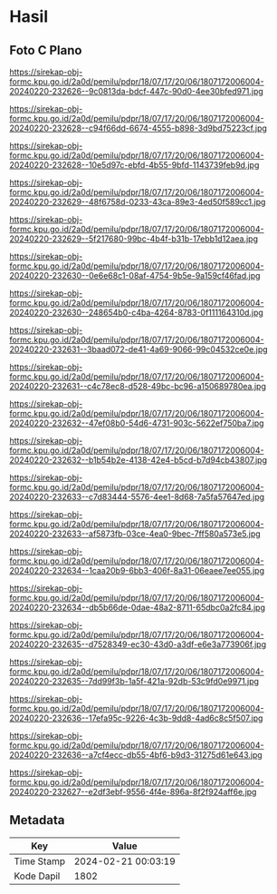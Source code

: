 # Hasil

## Foto C Plano

https://sirekap-obj-formc.kpu.go.id/2a0d/pemilu/pdpr/18/07/17/20/06/1807172006004-20240220-232626--9c0813da-bdcf-447c-90d0-4ee30bfed971.jpg

https://sirekap-obj-formc.kpu.go.id/2a0d/pemilu/pdpr/18/07/17/20/06/1807172006004-20240220-232628--c94f66dd-6674-4555-b898-3d9bd75223cf.jpg

https://sirekap-obj-formc.kpu.go.id/2a0d/pemilu/pdpr/18/07/17/20/06/1807172006004-20240220-232628--10e5d97c-ebfd-4b55-9bfd-1143739feb9d.jpg

https://sirekap-obj-formc.kpu.go.id/2a0d/pemilu/pdpr/18/07/17/20/06/1807172006004-20240220-232629--48f6758d-0233-43ca-89e3-4ed50f589cc1.jpg

https://sirekap-obj-formc.kpu.go.id/2a0d/pemilu/pdpr/18/07/17/20/06/1807172006004-20240220-232629--5f217680-99bc-4b4f-b31b-17ebb1d12aea.jpg

https://sirekap-obj-formc.kpu.go.id/2a0d/pemilu/pdpr/18/07/17/20/06/1807172006004-20240220-232630--0e6e68c1-08af-4754-9b5e-9a159cf46fad.jpg

https://sirekap-obj-formc.kpu.go.id/2a0d/pemilu/pdpr/18/07/17/20/06/1807172006004-20240220-232630--248654b0-c4ba-4264-8783-0f111164310d.jpg

https://sirekap-obj-formc.kpu.go.id/2a0d/pemilu/pdpr/18/07/17/20/06/1807172006004-20240220-232631--3baad072-de41-4a69-9066-99c04532ce0e.jpg

https://sirekap-obj-formc.kpu.go.id/2a0d/pemilu/pdpr/18/07/17/20/06/1807172006004-20240220-232631--c4c78ec8-d528-49bc-bc96-a150689780ea.jpg

https://sirekap-obj-formc.kpu.go.id/2a0d/pemilu/pdpr/18/07/17/20/06/1807172006004-20240220-232632--47ef08b0-54d6-4731-903c-5622ef750ba7.jpg

https://sirekap-obj-formc.kpu.go.id/2a0d/pemilu/pdpr/18/07/17/20/06/1807172006004-20240220-232632--b1b54b2e-4138-42e4-b5cd-b7d94cb43807.jpg

https://sirekap-obj-formc.kpu.go.id/2a0d/pemilu/pdpr/18/07/17/20/06/1807172006004-20240220-232633--c7d83444-5576-4ee1-8d68-7a5fa57647ed.jpg

https://sirekap-obj-formc.kpu.go.id/2a0d/pemilu/pdpr/18/07/17/20/06/1807172006004-20240220-232633--af5873fb-03ce-4ea0-9bec-7ff580a573e5.jpg

https://sirekap-obj-formc.kpu.go.id/2a0d/pemilu/pdpr/18/07/17/20/06/1807172006004-20240220-232634--1caa20b9-6bb3-406f-8a31-06eaee7ee055.jpg

https://sirekap-obj-formc.kpu.go.id/2a0d/pemilu/pdpr/18/07/17/20/06/1807172006004-20240220-232634--db5b66de-0dae-48a2-8711-65dbc0a2fc84.jpg

https://sirekap-obj-formc.kpu.go.id/2a0d/pemilu/pdpr/18/07/17/20/06/1807172006004-20240220-232635--d7528349-ec30-43d0-a3df-e6e3a773906f.jpg

https://sirekap-obj-formc.kpu.go.id/2a0d/pemilu/pdpr/18/07/17/20/06/1807172006004-20240220-232635--7dd99f3b-1a5f-421a-92db-53c9fd0e9971.jpg

https://sirekap-obj-formc.kpu.go.id/2a0d/pemilu/pdpr/18/07/17/20/06/1807172006004-20240220-232636--17efa95c-9226-4c3b-9dd8-4ad6c8c5f507.jpg

https://sirekap-obj-formc.kpu.go.id/2a0d/pemilu/pdpr/18/07/17/20/06/1807172006004-20240220-232636--a7cf4ecc-db55-4bf6-b9d3-31275d61e643.jpg

https://sirekap-obj-formc.kpu.go.id/2a0d/pemilu/pdpr/18/07/17/20/06/1807172006004-20240220-232627--e2df3ebf-9556-4f4e-896a-8f2f924aff6e.jpg


## Metadata

| Key        | Value               |
| ---------- | ------------------- |
| Time Stamp | 2024-02-21 00:03:19 |
| Kode Dapil | 1802                |



